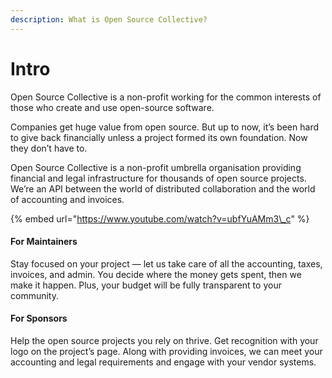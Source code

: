```yaml
---
description: What is Open Source Collective?
---
```


# Intro

Open Source Collective is a non-profit working for the common interests of those who create and use open-source software.

Companies get huge value from open source. But up to now, it’s been hard to give back financially unless a project formed its own foundation. Now they don’t have to.

Open Source Collective is a non-profit umbrella organisation providing financial and legal infrastructure for thousands of open source projects. We’re an API between the world of distributed collaboration and the world of accounting and invoices.

{% embed url="https://www.youtube.com/watch?v=ubfYuAMm3\_c" %}

#### For Maintainers

Stay focused on your project — let us take care of all the accounting, taxes, invoices, and admin. You decide where the money gets spent, then we make it happen. Plus, your budget will be fully transparent to your community.

#### For Sponsors

Help the open source projects you rely on thrive. Get recognition with your logo on the project’s page. Along with providing invoices, we can meet your accounting and legal requirements and engage with your vendor systems.

